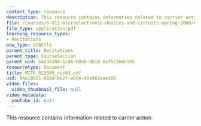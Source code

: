 ```yaml
---
content_type: resource
description: This resource contains information related to carrier action.
file: /courses/6-012-microelectronic-devices-and-circuits-spring-2009/84a18b21818dbe2fa98e40a962aae160_MIT6_012S09_rec03.pdf
file_type: application/pdf
learning_resource_types:
- Recitations
ocw_type: OCWFile
parent_title: Recitations
parent_type: CourseSection
parent_uid: b4e36188-1c4b-60eb-db1b-0af5c204c505
resourcetype: Document
title: MIT6_012S09_rec03.pdf
uid: 84a18b21-818d-be2f-a98e-40a962aae160
video_files:
  video_thumbnail_file: null
video_metadata:
  youtube_id: null
---
```

This resource contains information related to carrier action.

